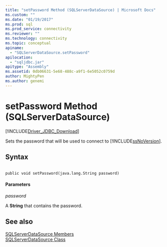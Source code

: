```yaml
---
title: "setPassword Method (SQLServerDataSource) | Microsoft Docs"
ms.custom: ""
ms.date: "01/19/2017"
ms.prod: sql
ms.prod_service: connectivity
ms.reviewer: ""
ms.technology: connectivity
ms.topic: conceptual
apiname: 
  - "SQLServerDataSource.setPassword"
apilocation: 
  - "sqljdbc.jar"
apitype: "Assembly"
ms.assetid: 0db06631-5e68-488c-a9f1-6e5052c0759d
author: MightyPen
ms.author: genemi
---
```

# setPassword Method (SQLServerDataSource)
[!INCLUDE[Driver_JDBC_Download](../../../includes/driver_jdbc_download.md)]

  Sets the password that will be used to connect to [!INCLUDE[ssNoVersion](../../../includes/ssnoversion-md.md)].  
  
## Syntax  
  
```  
  
public void setPassword(java.lang.String password)  
```  
  
#### Parameters  
 *password*  
  
 A **String** that contains the password.  
  
## See also  
 [SQLServerDataSource Members](../../../connect/jdbc/reference/sqlserverdatasource-members.md)   
 [SQLServerDataSource Class](../../../connect/jdbc/reference/sqlserverdatasource-class.md)  
  
  

